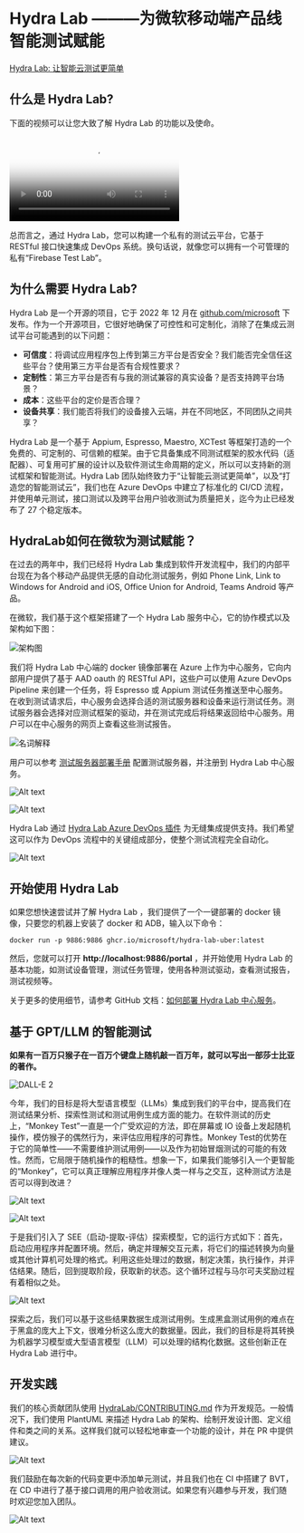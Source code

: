 # Hydra Lab ———为微软移动端产品线智能测试赋能

[Hydra Lab: 让智能云测试更简单](https://github.com/microsoft/HydraLab)

## 什么是 Hydra Lab?

下面的视频可以让您大致了解 Hydra Lab 的功能以及使命。

<video poster="./1692862864547.jpg"  src="./Hydra Lab External with Subtitle.mp4"
    controls loop>
</videos>

总而言之，通过 Hydra Lab，您可以构建一个私有的测试云平台，它基于 RESTful 接口快速集成 DevOps 系统。换句话说，就像您可以拥有一个可管理的私有“Firebase Test Lab”。

## 为什么需要 Hydra Lab?

Hydra Lab 是一个开源的项目，它于 2022 年 12 月在 [github.com/microsoft](https://github.com/microsoft) 下发布。作为一个开源项目，它很好地确保了可控性和可定制化，消除了在集成云测试平台可能遇到的以下问题：

- **可信度**：将调试应用程序包上传到第三方平台是否安全？我们能否完全信任这些平台？使用第三方平台是否有合规性要求？
- **定制性**：第三方平台是否有与我的测试兼容的真实设备？是否支持跨平台场景？
- **成本**：这些平台的定价是否合理？
- **设备共享**：我们能否将我们的设备接入云端，并在不同地区，不同团队之间共享？

Hydra Lab 是一个基于 Appium, Espresso, Maestro, XCTest 等框架打造的一个免费的、可定制的、可信赖的框架。由于它具备集成不同测试框架的胶水代码（适配器）、可复用可扩展的设计以及软件测试生命周期的定义，所以可以支持新的测试框架和智能测试。Hydra Lab 团队始终致力于“让智能云测试更简单”，以及“打造您的智能测试云”，我们也在 Azure DevOps 中建立了标准化的 CI/CD 流程，并使用单元测试，接口测试以及跨平台用户验收测试为质量把关，迄今为止已经发布了 27 个稳定版本。

## HydraLab如何在微软为测试赋能？

在过去的两年中，我们已经将 Hydra Lab 集成到软件开发流程中，我们的内部平台现在为各个移动产品提供无感的自动化测试服务，例如 Phone Link, Link to Windows for Android and iOS, Office Union for Android, Teams Android 等产品。

在微软，我们基于这个框架搭建了一个 Hydra Lab 服务中心，它的协作模式以及架构如下图：

![架构图](1692864197387.jpg)

我们将 Hydra Lab 中心端的 docker 镜像部署在 Azure 上作为中心服务，它向内部用户提供了基于 AAD oauth 的 RESTful API，这些户可以使用 Azure DevOps Pipeline 来创建一个任务，将 Espresso 或 Appium 测试任务推送至中心服务。在收到测试请求后，中心服务会选择合适的测试服务器和设备来运行测试任务。测试服务器会选择对应测试框架的驱动，并在测试完成后将结果返回给中心服务。用户可以在中心服务的网页上查看这些测试报告。

![名词解释](1692864513033.jpg)

用户可以参考 [测试服务器部署手册](https://github.com/microsoft/HydraLab/wiki/Test-agent-setup) 配置测试服务器，并注册到 Hydra Lab 中心服务。

![Alt text](1692864702416.jpg)

![Alt text](1692864736101.jpg)

Hydra Lab 通过 [Hydra Lab Azure DevOps 插件](https://marketplace.visualstudio.com/items?itemName=MaXESteam.hydra-lab-alter) 为无缝集成提供支持。我们希望这可以作为 DevOps 流程中的关键组成部分，使整个测试流程完全自动化。

![Alt text](1692864918378.jpg)

## 开始使用 Hydra Lab

如果您想快速尝试并了解 Hydra Lab ，我们提供了一个一键部署的 docker 镜像，只要您的机器上安装了 docker 和 ADB，输入以下命令：

```
docker run -p 9886:9886 ghcr.io/microsoft/hydra-lab-uber:latest
```

然后，您就可以打开 **http://localhost:9886/portal** ，并开始使用 Hydra Lab 的基本功能，如测试设备管理，测试任务管理，使用各种测试驱动，查看测试报告，测试视频等。

关于更多的使用细节，请参考 GitHub 文档：[如何部署 Hydra Lab 中心服务](https://github.com/microsoft/HydraLab/wiki/Deploy-Center-Docker-Container)。

## 基于 GPT/LLM 的智能测试

**如果有一百万只猴子在一百万个键盘上随机敲一百万年，就可以写出一部莎士比亚的著作。**

![DALL-E 2](1692865230943.jpg)

今年，我们的目标是将大型语言模型（LLMs）集成到我们的平台中，提高我们在测试结果分析、探索性测试和测试用例生成方面的能力。在软件测试的历史上，“Monkey Test”一直是一个广受欢迎的方法，即在屏幕或 IO 设备上发起随机操作，模仿猴子的偶然行为，来评估应用程序的可靠性。Monkey Test的优势在于它的简单性——不需要维护测试用例——以及作为初始冒烟测试的可能的有效性。然而，它局限于随机操作的粗糙性。想象一下，如果我们能够引入一个更智能的“Monkey”，它可以真正理解应用程序并像人类一样与之交互，这种测试方法是否可以得到改进？

![Alt text](1692865540488.jpg)

![Alt text](1692865572379.jpg)

于是我们引入了 SEE（启动-提取-评估）探索模型，它的运行方式如下：首先，启动应用程序并配置环境。然后，确定并理解交互元素，将它们的描述转换为向量或其他计算机可处理的格式。利用这些处理过的数据，制定决策，执行操作，并评估结果。随后，回到提取阶段，获取新的状态。这个循环过程与马尔可夫奖励过程有着相似之处。

![Alt text](1692865645266.jpg)

探索之后，我们可以基于这些结果数据生成测试用例。生成黑盒测试用例的难点在于黑盒的庞大上下文，很难分析这么庞大的数据量。因此，我们的目标是将其转换为机器学习模型或大型语言模型（LLM）可以处理的结构化数据。这些创新正在 Hydra Lab 进行中。

## 开发实践

我们的核心贡献团队使用 [HydraLab/CONTRIBUTING.md](https://github.com/microsoft/HydraLab/blob/main/CONTRIBUTING.md) 作为开发规范。一般情况下，我们使用 PlantUML 来描述 Hydra Lab 的架构、绘制开发设计图、定义组件和类之间的关系。这样我们就可以轻松地审查一个功能的设计，并在 PR 中提供建议。

![Alt text](1692866390077.jpg)

我们鼓励在每次新的代码变更中添加单元测试，并且我们也在 CI 中搭建了 BVT，在 CD 中进行了基于接口调用的用户验收测试。如果您有兴趣参与开发，我们随时欢迎您加入团队。

![Alt text](1692865803974.jpg)